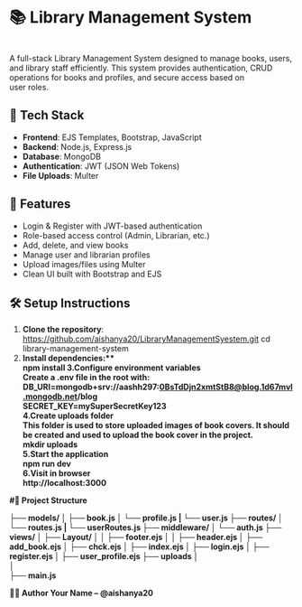 # 📚 Library Management System
<br>A full-stack Library Management System designed to manage books, users, and library staff efficiently. This system provides authentication, CRUD operations for books and profiles, and secure access based on <br>user roles.
<br>
## 🚀 Tech Stack
- **Frontend**: EJS Templates, Bootstrap, JavaScript
- **Backend**: Node.js, Express.js
- **Database**: MongoDB
- **Authentication**: JWT (JSON Web Tokens)
- **File Uploads**: Multer

## 🔑 Features
- Login & Register with JWT-based authentication
- Role-based access control (Admin, Librarian, etc.)
- Add, delete, and view books
- Manage user and librarian profiles
- Upload images/files using Multer
- Clean UI built with Bootstrap and EJS

## 🛠️ Setup Instructions
1. **Clone the repository**:
 https://github.com/aishanya20/LibraryManagementSyestem.git
 cd library-management-system<br>
2. <b>Install dependencies:**<b><br>
npm install
3.**Configure environment variables**<br>
   Create a .env file in the root with:<br>
   DB_URI=mongodb+srv://aashh297:0BsTdDjn2xmtStB8@blog.1d67mvl.mongodb.net/blog<br>
   SECRET_KEY=mySuperSecretKey123<br>
4.**Create uploads folder**<br>
   This folder is used to store uploaded images of book covers. It should be created and used to upload the book cover in the project.<br>
   mkdir uploads<br>
5.**Start the application**<br>
   npm run dev<br>
6.**Visit in browser**<br>
   http://localhost:3000<br>

#📂 Project Structure

├── models/
│   ├── book.js
│   └── profile.js
|   └── user.js
├── routes/
│   └── routes.js
|   └── userRoutes.js
├── middleware/
│   └── auth.js
├── views/
│   ├── Layout/
│   │   ├── footer.ejs
│   │   ├── header.ejs
│   ├── add_book.ejs
│   ├── chck.ejs
│   ├── index.ejs
│   ├── login.ejs
│   ├── register.ejs
│   ├── user_profile.ejs
├── uploads
│   
│   
├── main.js   

👩‍💻 Author
Your Name – @aishanya20

















